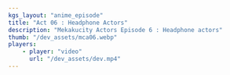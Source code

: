 ```yaml
---
kgs_layout: "anime_episode"
title: "Act 06 : Headphone Actors"
description: "Mekakucity Actors Episode 6 : Headphone actors"
thumb: "/dev_assets/mca06.webp"
players:
    - player: "video"
      url: "/dev_assets/dev.mp4"
---
```

